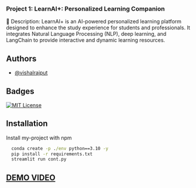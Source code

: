 ### Project 1: LearnAI+: Personalized Learning Companion

📝 Description:
LearnAI+ is an AI-powered personalized learning platform designed to enhance the study experience for students and professionals. It integrates Natural Language Processing (NLP), deep learning, and LangChain to provide interactive and dynamic learning resources. 



## Authors

- [@vishalrajput](https://github.com/vishalrajput29)


## Badges

[![MIT License](https://img.shields.io/badge/License-MIT-green.svg)](https://choosealicense.com/licenses/mit/)



## Installation

Install my-project with npm

```cmd
  conda create -p ./env python==3.10 -y
  pip install -r requirements.txt
  streamlit run cont.py

```

## [DEMO VIDEO](https://drive.google.com/file/d/1wzGGE8SqyxXpIheGPLY7xhHlpblcP-DS/view?usp=sharing)
    
